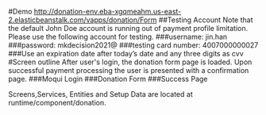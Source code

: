 #Demo
http://donation-env.eba-xgqmeahm.us-east-2.elasticbeanstalk.com/vapps/donation/Form
##Testing Account
Note that the default John Doe account is running out of payment profile limitation. Please use the following account for testing.
###username: jin.han
###password: mkdecision2021@
###testing card number: 4007000000027
###Use an expiration date after today’s date and any three digits as cvv
#Screen outline
After user's login, the donation form page is loaded. Upon successful payment processing the user is presented with a confirmation page.
###Moqui Login
###Donation Form
###Success Page

Screens,Services, Entities and Setup Data are located at runtime/component/donation.




